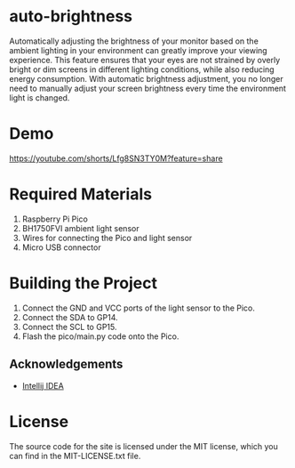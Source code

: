 # auto-brightness

Automatically adjusting the brightness of your monitor based on the ambient lighting in your environment can greatly improve your viewing experience. This feature ensures that your eyes are not strained by overly bright or dim screens in different lighting conditions, while also reducing energy consumption. With automatic brightness adjustment, you no longer need to manually adjust your screen brightness every time the environment light is changed.

# Demo

https://youtube.com/shorts/Lfg8SN3TY0M?feature=share

# Required Materials


1. Raspberry Pi Pico
2. BH1750FVI ambient light sensor
3. Wires for connecting the Pico and light sensor
4. Micro USB connector

# Building the Project

1. Connect the GND and VCC ports of the light sensor to the Pico.
2. Connect the SDA to GP14.
3. Connect the SCL to GP15.
4. Flash the pico/main.py code onto the Pico.

## Acknowledgements

- [Intellij IDEA](https://www.jetbrains.com/)


# License
The source code for the site is licensed under the MIT license, which you can find in the MIT-LICENSE.txt file.
